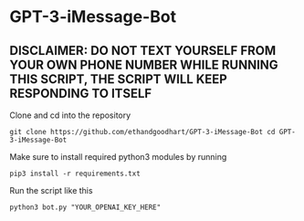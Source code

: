 # GPT-3-iMessage-Bot
## DISCLAIMER: DO NOT TEXT YOURSELF FROM YOUR OWN PHONE NUMBER WHILE RUNNING THIS SCRIPT, THE SCRIPT WILL KEEP RESPONDING TO ITSELF

Clone and cd into the repository

`git clone https://github.com/ethandgoodhart/GPT-3-iMessage-Bot
cd GPT-3-iMessage-Bot`


Make sure to install required python3 modules by running

`pip3 install -r requirements.txt`


Run the script like this

`python3 bot.py "YOUR_OPENAI_KEY_HERE"`
